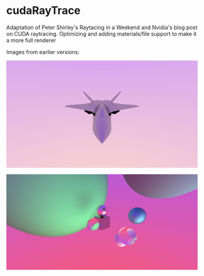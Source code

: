 # cudaRayTrace
Adaptation of Peter Shirley's Raytacing in a Weekend and Nvidia's blog post on CUDA raytracing. Optimizing and adding materials/file support to make it a more full renderer


Images from earlier versions:

![Screenshot](IMG_3111.JPG)

![Screenshot](IMG_3144.JPG)
